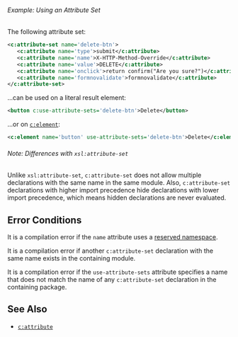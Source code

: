 
<div class="note eg" markdown="1">

###### Example: Using an Attribute Set
The following attribute set:

```xml
<c:attribute-set name='delete-btn'>
   <c:attribute name='type'>submit</c:attribute>
   <c:attribute name='name'>X-HTTP-Method-Override</c:attribute>
   <c:attribute name='value'>DELETE</c:attribute>
   <c:attribute name='onclick'>return confirm("Are you sure?")</c:attribute>
   <c:attribute name='formnovalidate'>formnovalidate</c:attribute>
</c:attribute-set>
```

...can be used on a literal result element:

```xml
<button c:use-attribute-sets='delete-btn'>Delete</button>
```

...or on [`c:element`](element.html):

```xml
<c:element name='button' use-attribute-sets='delete-btn'>Delete</c:element>
```

</div>

<div class="note" markdown="1">

###### Note: Differences with `xsl:attribute-set`
Unlike `xsl:attribute-set`, `c:attribute-set` does not allow multiple declarations with the same name in the same module. Also, `c:attribute-set` declarations with higher import precedence hide declarations with lower import precedence, which means hidden declarations are never evaluated.

</div>

## Error Conditions

It is a compilation error if the `name` attribute uses a [reserved namespace](../docs/reserved-namespaces.html).

It is a compilation error if another `c:attribute-set` declaration with the same name exists in the containing module.

It is a compilation error if the `use-attribute-sets` attribute specifies a name that does not match the name of any `c:attribute-set` declaration in the containing package.

## See Also

- [`c:attribute`](attribute.html)
